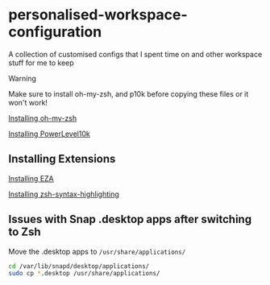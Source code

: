 # personalised-workspace-configuration

A collection of customised configs that I spent time on and other workspace stuff for me to keep

> [!WARNING]
> Make sure to install oh-my-zsh, and p10k before copying these files or it won't work!

[Installing oh-my-zsh](https://ohmyz.sh/#install)

[Installing PowerLevel10k](https://github.com/romkatv/powerlevel10k?tab=readme-ov-file#oh-my-zsh)

## Installing Extensions

[Installing EZA](https://github.com/eza-community/eza/blob/main/INSTALL.md)

[Installing zsh-syntax-highlighting](https://github.com/zsh-users/zsh-syntax-highlighting/blob/master/INSTALL.md)



## Issues with Snap .desktop apps after switching to Zsh

Move the .desktop apps to `/usr/share/applications/`
```bash
cd /var/lib/snapd/desktop/applications/
sudo cp *.desktop /usr/share/applications/
```
